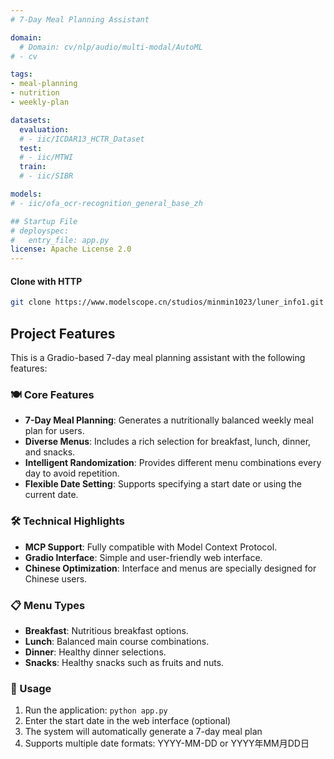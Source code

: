 ```yaml
---
# 7-Day Meal Planning Assistant

domain:
  # Domain: cv/nlp/audio/multi-modal/AutoML
# - cv

tags:
- meal-planning
- nutrition
- weekly-plan

datasets:
  evaluation:
  # - iic/ICDAR13_HCTR_Dataset
  test:
  # - iic/MTWI
  train:
  # - iic/SIBR

models:
# - iic/ofa_ocr-recognition_general_base_zh

## Startup File
# deployspec:
#   entry_file: app.py
license: Apache License 2.0
---
```


#### Clone with HTTP
```bash
git clone https://www.modelscope.cn/studios/minmin1023/luner_info1.git
```

## Project Features
This is a Gradio-based 7-day meal planning assistant with the following features:

### 🍽️ Core Features
- **7-Day Meal Planning**: Generates a nutritionally balanced weekly meal plan for users.
- **Diverse Menus**: Includes a rich selection for breakfast, lunch, dinner, and snacks.
- **Intelligent Randomization**: Provides different menu combinations every day to avoid repetition.
- **Flexible Date Setting**: Supports specifying a start date or using the current date.

### 🛠️ Technical Highlights
- **MCP Support**: Fully compatible with Model Context Protocol.
- **Gradio Interface**: Simple and user-friendly web interface.
- **Chinese Optimization**: Interface and menus are specially designed for Chinese users.

### 📋 Menu Types
- **Breakfast**: Nutritious breakfast options.
- **Lunch**: Balanced main course combinations.
- **Dinner**: Healthy dinner selections.
- **Snacks**: Healthy snacks such as fruits and nuts.

### 🚀 Usage
1. Run the application: `python app.py`
2. Enter the start date in the web interface (optional)
3. The system will automatically generate a 7-day meal plan
4. Supports multiple date formats: YYYY-MM-DD or YYYY年MM月DD日